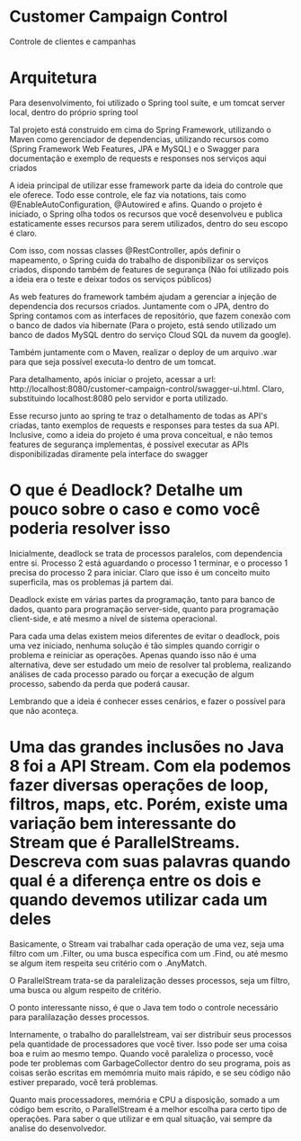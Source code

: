 # Customer Campaign Control
Controle de clientes e campanhas

# Arquitetura

Para desenvolvimento, foi utilizado o Spring tool suite, e um tomcat server local, dentro do próprio spring tool 

Tal projeto está construido em cima do Spring Framework, utilizando o Maven como gerenciador de dependencias, utilizando recursos como (Spring Framework Web Features, JPA e MySQL) e o Swagger para documentação e exemplo de requests e responses nos serviços aqui criados

A ideia principal de utilizar esse framework parte da ideia do controle que ele oferece. Todo esse controle, ele faz via notations, tais como @EnableAutoConfiguration, @Autowired e afins. Quando o projeto é iniciado, o Spring olha todos os recursos que você desenvolveu e publica estaticamente esses recursos para serem utilizados, dentro do seu escopo é claro.

Com isso, com nossas classes @RestController, após definir o mapeamento, o Spring cuida do trabalho de disponibilizar os serviços criados, dispondo também de features de segurança (Não foi utilizado pois a ideia era o teste e deixar todos os serviços públicos)

As web features do framework também ajudam a gerenciar a injeção de dependencia dos recursos criados. Juntamente com o JPA, dentro do Spring contamos com as interfaces de repositório, que fazem conexão com o banco de dados via hibernate (Para o projeto, está sendo utilizado um banco de dados MySQL dentro do serviço Cloud SQL da nuvem da google).

Também juntamente com o Maven, realizar o deploy de um arquivo .war para que seja possível executa-lo dentro de um tomcat.

Para detalhamento, após iniciar o projeto, acessar a url: http://localhost:8080/customer-campaign-control/swagger-ui.html.
Claro, substituindo localhost:8080 pelo servidor e porta utilizado.

Esse recurso junto ao spring te traz o detalhamento de todas as API's criadas, tanto exemplos de requests e responses para testes da sua API. Inclusive, como a ideia do projeto é uma prova conceitual, e não temos features de segurança implementas, é possível executar as APIs disponibilizadas diramente pela interface do swagger

# O que é Deadlock? Detalhe um pouco sobre o caso e como você poderia resolver isso

Inicialmente, deadlock se trata de processos paralelos, com dependencia entre si.
Processo 2 está aguardando o processo 1 terminar, e o processo 1 precisa do processo 2 para iniciar.
Claro que isso é um conceito muito superficila, mas os problemas já partem dai.

Deadlock existe em várias partes da programação, tanto para banco de dados, quanto para programação server-side, quanto para programação client-side, e até mesmo a nível de sistema operacional.

Para cada uma delas existem meios diferentes de evitar o deadlock, pois uma vez iniciado, nenhuma solução é tão simples quando corrigir o problema e reiniciar as operações. Apenas quando isso não é uma alternativa, deve ser estudado um meio de resolver tal problema, realizando análises de cada processo parado ou forçar a execução de algum processo, sabendo da perda que poderá causar.

Lembrando que a ideia é conhecer esses cenários, e fazer o possível para que não aconteça.

# Uma das grandes inclusões no Java 8 foi a API Stream. Com ela podemos fazer diversas operações de loop, filtros, maps, etc. Porém, existe uma variação bem interessante do Stream que é ParallelStreams. Descreva com suas palavras quando qual é a diferença entre os dois e quando devemos utilizar cada um deles

Basicamente, o Stream vai trabalhar cada operação de uma vez, seja uma filtro com um .Filter, ou uma busca específica com um .Find, ou até mesmo se algum item respeita seu critério com o .AnyMatch.

O ParallelStream trata-se da paralelização desses processos, seja um filtro, uma busca ou algum respeito de critério.

O ponto interessante nisso, é que o Java tem todo o controle necessário para paralilazação desses processos.

Internamente, o trabalho do parallelstream, vai ser distribuir seus processos pela quantidade de processadores que você tiver. Isso pode ser uma coisa boa e ruim ao mesmo tempo. Quando você paraleliza o processo, você pode ter problemas com GarbageCollector dentro do seu programa, pois as coisas serão escritas em memómria muito mais rápido, e se seu código não estiver preparado, você terá problemas.

Quanto mais processadores, memória e CPU a disposição, somado a um código bem escrito, o ParallelStream é a melhor escolha para certo tipo de operações. Para saber o que utilizar e em qual situação, vai sempre da analise do desenvolvedor.
